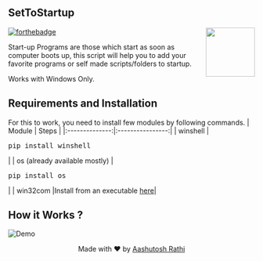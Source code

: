 ## SetToStartup
[<img src="https://image.flaticon.com/icons/svg/179/179699.svg" align="right" width="100">](#)
[![forthebadge](http://forthebadge.com/images/badges/made-with-python.svg)](http://forthebadge.com)

Start-up Programs are those which start as soon as computer boots up, this script will help you to add your favorite programs or self made scripts/folders to startup.

Works with Windows Only. 

## Requirements and Installation

For this to work, you need to install few modules by following commands.
| Module | Steps |
|:--------------:|:----------------:|
| winshell |<pre>pip install winshell</pre>|
| os (already available mostly) |<pre>pip install os</pre>|
| win32com |Install from an executable [here](https://drive.google.com/open?id=0B3LWQGcO8qcwV3ltMV9vTGZ5Nms)|


## How it Works ?

![Demo](https://media.giphy.com/media/xTkcEFnvDUWvngsCe4/giphy.gif)


<p align="center"> Made with ❤ by <a href="https://github.com/aashutoshrathi">Aashutosh Rathi</a></p>
